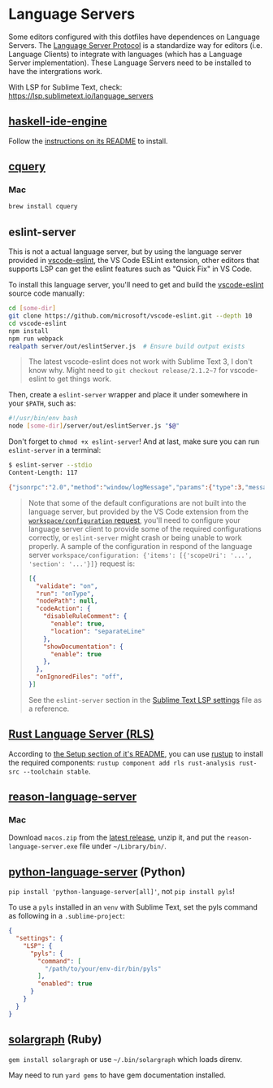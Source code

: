 # Language Servers

Some editors configured with this dotfiles have dependences on Language Servers. The [Language Server Protocol](https://github.com/Microsoft/language-server-protocol) is a standardize way for editors (i.e. Language Clients) to integrate with languages (which has a Language Server implementation). These Language Servers need to be installed to have the intergrations work.

With LSP for Sublime Text, check: https://lsp.sublimetext.io/language_servers

## [haskell-ide-engine](https://github.com/haskell/haskell-ide-engine)

Follow the [instructions on its README](https://github.com/haskell/haskell-ide-engine#installation) to install.

## [cquery](https://github.com/cquery-project/cquery)

### Mac

```bash
brew install cquery
```

## eslint-server

This is not a actual language server, but by using the language server provided in [vscode-eslint](https://github.com/microsoft/vscode-eslint), the VS Code ESLint extension, other editors that supports LSP can get the eslint features such as "Quick Fix" in VS Code.

To install this language server, you'll need to get and build the [vscode-eslint](https://github.com/microsoft/vscode-eslint) source code manually:

```bash
cd [some-dir]
git clone https://github.com/microsoft/vscode-eslint.git --depth 10
cd vscode-eslint
npm install
npm run webpack
realpath server/out/eslintServer.js  # Ensure build output exists
```

> The latest vscode-eslint does not work with Sublime Text 3, I don't know why. Might need to `git checkout release/2.1.2~7` for vscode-eslint to get things work.

Then, create a `eslint-server` wrapper and place it under somewhere in your `$PATH`, such as:

```bash
#!/usr/bin/env bash
node [some-dir]/server/out/eslintServer.js "$@"
```

Don't forget to `chmod +x eslint-server`! And at last, make sure you can run `eslint-server` in a terminal:

```bash
$ eslint-server --stdio
Content-Length: 117

{"jsonrpc":"2.0","method":"window/logMessage","params":{"type":3,"message":"ESLint server running in node v10.15.0"}}
```

> Note that some of the default configurations are not built into the language server, but provided by the VS Code extension from the [`workspace/configuration` request](https://microsoft.github.io/language-server-protocol/specifications/specification-current/#workspace_configuration), you'll need to configure your language server client to provide some of the required configurations correctly, or `eslint-server` might crash or being unable to work properly. A sample of the configuration in respond of the language server `workspace/configuration: {'items': [{'scopeUri': '...', 'section': '...'}]}` request is:
> 
> ```json
> [{
>   "validate": "on",
>   "run": "onType",
>   "nodePath": null,
>   "codeAction": {
>     "disableRuleComment": {
>       "enable": true,
>       "location": "separateLine"
>     },
>     "showDocumentation": {
>       "enable": true
>     },
>   },
>   "onIgnoredFiles": "off",
> }]
> ```
> 
> See the `eslint-server` section in the [Sublime Text LSP settings](../subl3/Packages/User/LSP.sublime-settings) file as a reference.

## [Rust Language Server (RLS)](https://github.com/rust-lang/rls)

According to [the Setup section of it's README](https://github.com/rust-lang/rls#setup), you can use [rustup](http://rustup.rs/) to install the required components: `rustup component add rls rust-analysis rust-src --toolchain stable`.

## [reason-language-server](https://github.com/jaredly/reason-language-server)

### Mac

Download `macos.zip` from the [latest release](https://github.com/jaredly/reason-language-server/releases), unzip it, and put the `reason-language-server.exe` file under `~/Library/bin/`.

## [python-language-server](https://github.com/palantir/python-language-server) (Python)

`pip install 'python-language-server[all]'`, not `pip install pyls`!

To use a `pyls` installed in an `venv` with Sublime Text, set the pyls command as following in a `.sublime-project`:

```json
{
  "settings": {
    "LSP": {
      "pyls": {
        "command": [
          "/path/to/your/env-dir/bin/pyls"
        ],
        "enabled": true
      }
    }
  }
}
```

## [solargraph](https://github.com/castwide/solargraph) (Ruby)

`gem install solargraph` or use `~/.bin/solargraph` which loads direnv.

May need to run `yard gems` to have gem documentation installed.

